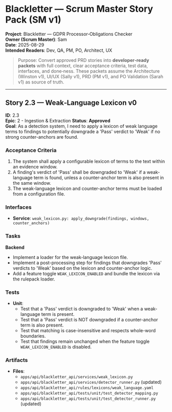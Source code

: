 # Blackletter — Scrum Master Story Pack (SM v1)

**Project**: Blackletter — GDPR Processor‑Obligations Checker  
**Owner (Scrum Master)**: Sam  
**Date**: 2025-08-29  
**Intended Readers**: Dev, QA, PM, PO, Architect, UX

> Purpose: Convert approved PRD stories into **developer‑ready packets** with full context, clear acceptance criteria, test data, interfaces, and done‑ness. These packets assume the Architecture (Winston v1), UI/UX (Sally v1), PRD (PM v1), and PO Validation (Sarah v1) as source of truth.

---

## Story 2.3 — Weak‑Language Lexicon v0
**ID**: 2.3  
**Epic**: 2 - Ingestion & Extraction
**Status**: **Approved**  
**Goal**: As a detection system, I need to apply a lexicon of weak language terms to findings to potentially downgrade a 'Pass' verdict to 'Weak' if no strong counter-anchors are found.

### Acceptance Criteria
1) The system shall apply a configurable lexicon of terms to the text within an evidence window.
2) A finding's verdict of 'Pass' shall be downgraded to 'Weak' if a weak-language term is found, unless a counter-anchor term is also present in the same window.
3) The weak-language lexicon and counter-anchor terms must be loaded from a configuration file.

### Interfaces
- **Service**: `weak_lexicon.py: apply_downgrade(findings, windows, counter_anchors)`

### Tasks
**Backend**
- Implement a loader for the weak-language lexicon file.
- Implement a post-processing step for findings that downgrades 'Pass' verdicts to 'Weak' based on the lexicon and counter-anchor logic.
- Add a feature toggle `WEAK_LEXICON_ENABLED` and bundle the lexicon via the rulepack loader.

### Tests
- **Unit**:
  - Test that a 'Pass' verdict is downgraded to 'Weak' when a weak-language term is present.
  - Test that a 'Pass' verdict is NOT downgraded if a counter-anchor term is also present.
  - Test that matching is case-insensitive and respects whole-word boundaries.
  - Test that findings remain unchanged when the feature toggle `WEAK_LEXICON_ENABLED` is disabled.

### Artifacts
- **Files**: 
  - `apps/api/blackletter_api/services/weak_lexicon.py`
  - `apps/api/blackletter_api/services/detector_runner.py` (updated)
  - `apps/api/blackletter_api/rules/lexicons/weak_language.yaml`
  - `apps/api/blackletter_api/tests/unit/test_detector_mapping.py`
  - `apps/api/blackletter_api/tests/unit/test_detector_runner.py` (updated)
